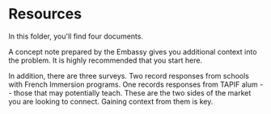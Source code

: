 # Resources

In this folder, you'll find four documents.

A concept note prepared by the Embassy gives you additional context into the problem. It is highly recommended that you start here.

In addition, there are three surveys. Two record responses from schools with French Immersion programs. One records responses from TAPIF alum -- those that may potentially teach. These are the two sides of the market you are looking to connect. Gaining context from them is key.